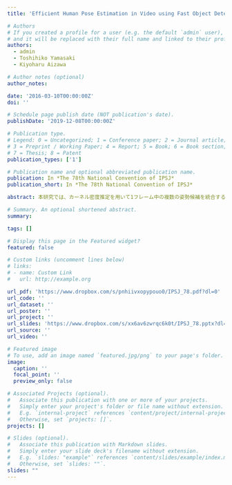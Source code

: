 ```yaml
---
title: 'Efficient Human Pose Estimation in Video using Fast Object Detection'

# Authors
# If you created a profile for a user (e.g. the default `admin` user), write the username (folder name) here
# and it will be replaced with their full name and linked to their profile.
authors:
  - admin
  - Toshihiko Yamasaki
  - Kiyoharu Aizawa

# Author notes (optional)
author_notes:

date: '2016-03-10T00:00:00Z'
doi: ''

# Schedule page publish date (NOT publication's date).
publishDate: '2019-12-08T00:00:00Z'

# Publication type.
# Legend: 0 = Uncategorized; 1 = Conference paper; 2 = Journal article;
# 3 = Preprint / Working Paper; 4 = Report; 5 = Book; 6 = Book section;
# 7 = Thesis; 8 = Patent
publication_types: ['1']

# Publication name and optional abbreviated publication name.
publication: In *The 78th National Convention of IPSJ*
publication_short: In *The 78th National Convention of IPSJ*

abstract: 本研究では、カーネル密度推定を用いて1フレーム中の複数の姿勢候補を統合するだけでなく、動画の時間連続性を考慮して前後フレームの姿勢推定結果も統合することで、より高精度に人物の姿勢推定を行う方法を提案する。さらに、高速に一般物体検出を行うための手法であるFaster R-CNNを用いてフレーム中の人物位置の特定を行うことにより、処理の高速化を図る。提案手法の有効性を確認するためにTED講演会で行われた複数の講演の動画に対して2つの既存手法と提案手法による推定を行った。結果として、提案手法はおよそ60%の精度で、既存手法に比べて3.4%~5.0%高精度に人物の姿勢推定を行うことができ、処理速度はおよそ2倍になることを示した。

# Summary. An optional shortened abstract.
summary:

tags: []

# Display this page in the Featured widget?
featured: false

# Custom links (uncomment lines below)
# links:
# - name: Custom Link
#   url: http://example.org

url_pdf: 'https://www.dropbox.com/s/pnhiivxopypouo0/IPSJ_78.pdf?dl=0'
url_code: ''
url_dataset: ''
url_poster: ''
url_project: ''
url_slides: 'https://www.dropbox.com/s/xx6av6zwrqc6k0t/IPSJ_78.pptx?dl=0'
url_source: ''
url_video: ''

# Featured image
# To use, add an image named `featured.jpg/png` to your page's folder.
image:
  caption: ''
  focal_point: ''
  preview_only: false

# Associated Projects (optional).
#   Associate this publication with one or more of your projects.
#   Simply enter your project's folder or file name without extension.
#   E.g. `internal-project` references `content/project/internal-project/index.md`.
#   Otherwise, set `projects: []`.
projects: []

# Slides (optional).
#   Associate this publication with Markdown slides.
#   Simply enter your slide deck's filename without extension.
#   E.g. `slides: "example"` references `content/slides/example/index.md`.
#   Otherwise, set `slides: ""`.
slides: ""
---
```

